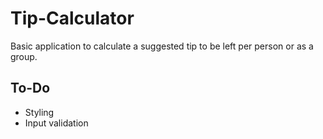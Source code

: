 # Tip-Calculator

Basic application to calculate a suggested tip to be left per person or as a group.

## To-Do

- Styling
- Input validation
